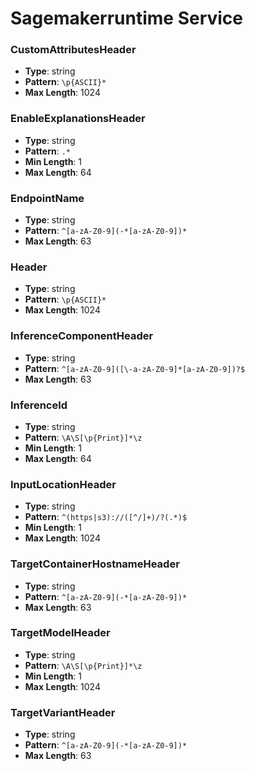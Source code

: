 # Sagemakerruntime Service

### CustomAttributesHeader
- **Type**: string
- **Pattern**: `\p{ASCII}*`
- **Max Length**: 1024

### EnableExplanationsHeader
- **Type**: string
- **Pattern**: `.*`
- **Min Length**: 1
- **Max Length**: 64

### EndpointName
- **Type**: string
- **Pattern**: `^[a-zA-Z0-9](-*[a-zA-Z0-9])*`
- **Max Length**: 63

### Header
- **Type**: string
- **Pattern**: `\p{ASCII}*`
- **Max Length**: 1024

### InferenceComponentHeader
- **Type**: string
- **Pattern**: `^[a-zA-Z0-9]([\-a-zA-Z0-9]*[a-zA-Z0-9])?$`
- **Max Length**: 63

### InferenceId
- **Type**: string
- **Pattern**: `\A\S[\p{Print}]*\z`
- **Min Length**: 1
- **Max Length**: 64

### InputLocationHeader
- **Type**: string
- **Pattern**: `^(https|s3)://([^/]+)/?(.*)$`
- **Min Length**: 1
- **Max Length**: 1024

### TargetContainerHostnameHeader
- **Type**: string
- **Pattern**: `^[a-zA-Z0-9](-*[a-zA-Z0-9])*`
- **Max Length**: 63

### TargetModelHeader
- **Type**: string
- **Pattern**: `\A\S[\p{Print}]*\z`
- **Min Length**: 1
- **Max Length**: 1024

### TargetVariantHeader
- **Type**: string
- **Pattern**: `^[a-zA-Z0-9](-*[a-zA-Z0-9])*`
- **Max Length**: 63

